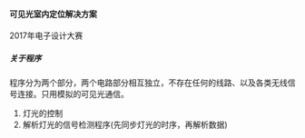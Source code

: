 #### 可见光室内定位解决方案
2017年电子设计大赛

##### 关于程序
程序分为两个部分，两个电路部分相互独立，不存在任何的线路、以及各类无线信号连接。只用模拟的可见光通信。
1. 灯光的控制
2. 解析灯光的信号检测程序(先同步灯光的时序，再解析数据)
